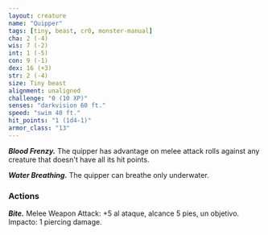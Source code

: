 ```yaml
---
layout: creature
name: "Quipper"
tags: [tiny, beast, cr0, monster-manual]
cha: 2 (-4)
wis: 7 (-2)
int: 1 (-5)
con: 9 (-1)
dex: 16 (+3)
str: 2 (-4)
size: Tiny beast
alignment: unaligned
challenge: "0 (10 XP)"
senses: "darkvision 60 ft."
speed: "swim 40 ft."
hit_points: "1 (1d4-1)"
armor_class: "13"
---
```


***Blood Frenzy.*** The quipper has advantage on melee attack rolls against any creature that doesn't have all its hit points.

***Water Breathing.*** The quipper can breathe only underwater.

### Actions

***Bite.*** Melee Weapon Attack: +5 al ataque, alcance 5 pies, un objetivo. Impacto: 1 piercing damage.